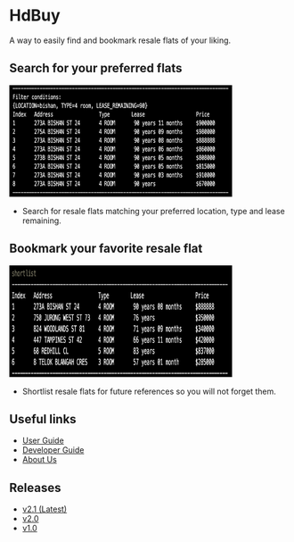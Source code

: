 # HdBuy

A way to easily find and bookmark resale flats of your liking.


## Search for your preferred flats

<img src="images/find_example.png" width="400" height="200"/>

* Search for resale flats matching your preferred location, type and lease remaining.


## Bookmark your favorite resale flat

<img src="images/shortlist_example.png" width="400" height="200"/>

* Shortlist resale flats for future references so you will not forget them.


## Useful links

* [User Guide](UserGuide.md)
* [Developer Guide](DeveloperGuide.md)
* [About Us](AboutUs.md)


## Releases

* [v2.1 (Latest)](https://github.com/AY2021S2-CS2113-F10-1/tp/releases/tag/v2.1)
* [v2.0](https://github.com/AY2021S2-CS2113-F10-1/tp/releases/tag/v2.0)
* [v1.0](https://github.com/AY2021S2-CS2113-F10-1/tp/releases/tag/v1.0)